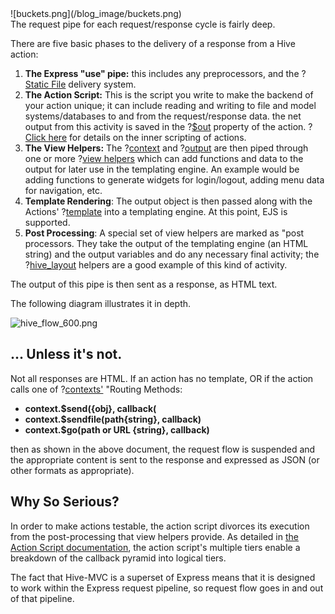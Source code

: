 <div class="hidden-phone">
![buckets.png](/blog_image/buckets.png)
</div>
The request pipe for each request/response cycle is fairly deep. 

There are five basic phases to the delivery of a response from a Hive action:

1. **The Express "use" pipe:** this includes any preprocessors, and the ?[Static File](static_files) delivery system. 
2. **The Action Script:** This is the script you write to make the backend of your action unique; it can include
reading and writing to file and model systems/databases to and from the request/response data. the net output from this activity is saved in the ?[$out](action_output) property of the action. ?[Click here](actions) for details on the inner scripting of actions.
3. **The View Helpers:** The ?[context](context) and ?[output](action_output) are then piped through one or more ?[view helpers](view_helpers) which can add functions and data to the output for later use in the templating engine. An example would be adding functions to generate widgets for login/logout, adding menu data for navigation, etc. 
4. **Template Rendering**: The output object is then passed along with the Actions' ?[template](action_templates) into a templating engine. At this point, EJS is supported. 
5. **Post Processing**: A special set of view helpers are marked as "post processors. They take the output of the templating engine (an HTML string) and the output variables and do any necessary final activity; the ?[hive_layout](hive_layout) helpers are a good example of this kind of activity. 

The output of this pipe is then sent as a response, as HTML text.

The following diagram illustrates it in depth. 

![hive_flow_600.png](/blog_image/hive_flow_600.png)

## ... Unless it's not.

Not all responses are HTML. If an action has no template, OR if the action calls one of ?[contexts'](context) "Routing Methods:

* **context.$send({obj}, callback(**
* **context.$sendfile(path{string}, callback)**
* **context.$go(path or URL {string}, callback)**

then as shown in the above document, the request flow is suspended and the appropriate content is sent to the response and expressed as JSON (or other formats as appropriate).

## Why So Serious?

In order to make actions testable, the action script divorces its execution from the post-processing that view helpers provide. As detailed in [the Action Script documentation](actions), the action script's multiple tiers enable a breakdown of the callback pyramid into logical tiers.

The fact that Hive-MVC is a superset of Express means that it is designed to work within the Express request pipeline, so request flow goes in and out of that pipeline.